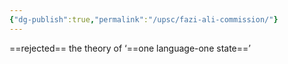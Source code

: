 ```yaml
---
{"dg-publish":true,"permalink":"/upsc/fazi-ali-commission/"}
---
```


==rejected== the theory of ‘==one language-one state==’